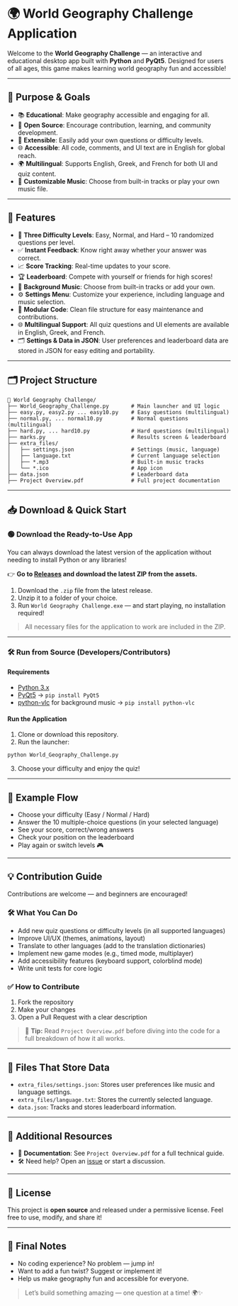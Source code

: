 # 🌍 World Geography Challenge Application

Welcome to the **World Geography Challenge** — an interactive and educational desktop app built with **Python** and **PyQt5**. Designed for users of all ages, this game makes learning world geography fun and accessible!

---

## 🎯 Purpose & Goals

- 📚 **Educational**: Make geography accessible and engaging for all.
- 🤝 **Open Source**: Encourage contribution, learning, and community development.
- 🔧 **Extensible**: Easily add your own questions or difficulty levels.
- 🌐 **Accessible**: All code, comments, and UI text are in English for global reach.
- 🌍 **Multilingual**: Supports English, Greek, and French for both UI and quiz content.
- 🎵 **Customizable Music**: Choose from built-in tracks or play your own music file.

---

## 🚀 Features

- 🧩 **Three Difficulty Levels**: Easy, Normal, and Hard – 10 randomized questions per level.
- ✅ **Instant Feedback**: Know right away whether your answer was correct.
- 📈 **Score Tracking**: Real-time updates to your score.
- 🏆 **Leaderboard**: Compete with yourself or friends for high scores!
- 🎵 **Background Music**: Choose from built-in tracks or add your own.
- ⚙️ **Settings Menu**: Customize your experience, including language and music selection.
- 🧱 **Modular Code**: Clean file structure for easy maintenance and contributions.
- 🌐 **Multilingual Support**: All quiz questions and UI elements are available in English, Greek, and French.
- 🗂️ **Settings & Data in JSON**: User preferences and leaderboard data are stored in JSON for easy editing and portability.

---

## 🗂️ Project Structure

```
📁 World Geography Challenge/
├── World_Geography_Challenge.py       # Main launcher and UI logic
├── easy.py, easy2.py ... easy10.py    # Easy questions (multilingual)
├── normal.py, ... normal10.py         # Normal questions (multilingual)
├── hard.py, ... hard10.py             # Hard questions (multilingual)
├── marks.py                           # Results screen & leaderboard
├── extra_files/
│   ├── settings.json                  # Settings (music, language)
│   ├── language.txt                   # Current language selection
│   ├── *.mp3                          # Built-in music tracks
│   └── *.ico                          # App icon
├── data.json                          # Leaderboard data
├── Project Overview.pdf               # Full project documentation
```

---

## 📥 Download & Quick Start

### 🟢 **Download the Ready-to-Use App**

You can always download the latest version of the application without needing to install Python or any libraries!

👉 **Go to [Releases](https://github.com/programmer632/World-Geography-Challenge/releases) and download the latest ZIP from the assets.**

1. Download the `.zip` file from the latest release.
2. Unzip it to a folder of your choice.
3. Run `World Geography Challenge.exe` — and start playing, no installation required!

> All necessary files for the application to work are included in the ZIP.

---

### 🛠️ **Run from Source (Developers/Contributors)**

#### Requirements

- [Python 3.x](https://www.python.org/)
- [PyQt5](https://pypi.org/project/PyQt5/) → `pip install PyQt5`
- [python-vlc](https://pypi.org/project/python-vlc/) for background music → `pip install python-vlc`

#### Run the Application

1. Clone or download this repository.
2. Run the launcher:

```bash
python World_Geography_Challenge.py
```

3. Choose your difficulty and enjoy the quiz!

---

## 🧪 Example Flow

- Choose your difficulty (Easy / Normal / Hard)
- Answer the 10 multiple-choice questions (in your selected language)
- See your score, correct/wrong answers
- Check your position on the leaderboard
- Play again or switch levels 🎮

---

## 💡 Contribution Guide

Contributions are welcome — and beginners are encouraged!

### 🛠️ What You Can Do

- Add new quiz questions or difficulty levels (in all supported languages)
- Improve UI/UX (themes, animations, layout)
- Translate to other languages (add to the translation dictionaries)
- Implement new game modes (e.g., timed mode, multiplayer)
- Add accessibility features (keyboard support, colorblind mode)
- Write unit tests for core logic

### ✅ How to Contribute

1. Fork the repository
2. Make your changes
3. Open a Pull Request with a clear description

> 📄 **Tip:** Read `Project Overview.pdf` before diving into the code for a full breakdown of how it all works.

---

## 🧰 Files That Store Data

- `extra_files/settings.json`: Stores user preferences like music and language settings.
- `extra_files/language.txt`: Stores the currently selected language.
- `data.json`: Tracks and stores leaderboard information.

---

## 📎 Additional Resources

- 📘 **Documentation**: See `Project Overview.pdf` for a full technical guide.
- 🛠️ Need help? Open an [issue](https://github.com/programmer632/World-Geography-Challenge/issues) or start a discussion.

---

## 📝 License

This project is **open source** and released under a permissive license. Feel free to use, modify, and share it!

---

## 🙌 Final Notes

- No coding experience? No problem — jump in!
- Want to add a fun twist? Suggest or implement it!
- Help us make geography fun and accessible for everyone.

> Let’s build something amazing — one question at a time! 🌍✨
